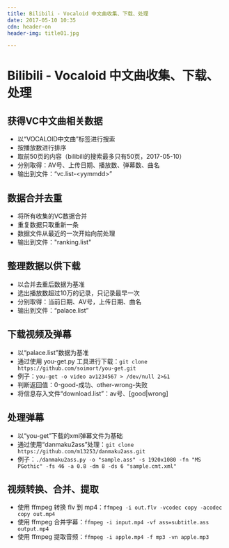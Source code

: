 ```yaml
---
title: Bilibili - Vocaloid 中文曲收集、下载、处理
date: 2017-05-10 10:35
cdn: header-on
header-img: title01.jpg

---
```


# Bilibili - Vocaloid 中文曲收集、下载、处理

## 获得VC中文曲相关数据

- 以“VOCALOID中文曲”标签进行搜索
- 按播放数进行排序
- 取前50页的内容（bilibili的搜索最多只有50页，2017-05-10）
- 分别取得：AV号、上传日期、播放数、弹幕数、曲名
- 输出到文件：“vc.list-\<yymmdd\>”

## 数据合并去重

- 将所有收集的VC数据合并
- 重复数据只取重新一条
- 数据文件从最近的一次开始向前处理
- 输出到文件："ranking.list"

## 整理数据以供下载

- 以合并去重后数据为基准
- 选出播放数超过10万的记录，只记录最早一次
- 分别取得：当前日期、AV号，上传日期、曲名
- 输出到文件：“palace.list”

## 下载视频及弹幕

- 以“palace.list”数据为基准
- 通过使用 you-get.py 工具进行下载：```git clone https://github.com/soimort/you-get.git```
- 例子：```you-get -o video av1234567 > /dev/null 2>&1```
- 判断返回值：0-good-成功、other-wrong-失败
- 将信息存入文件“download.list”：av号、[good|wrong]

## 处理弹幕

- 以“you-get”下载的xml弹幕文件为基础
- 通过使用“danmaku2ass”处理：```git clone https://github.com/m13253/danmaku2ass.git```
- 例子：```./danmaku2ass.py -o "sample.ass" -s 1920x1080 -fn "MS PGothic" -fs 46 -a 0.8 -dm 8 -ds 6 "sample.cmt.xml"```

## 视频转换、合并、提取

- 使用 ffmpeg 转换 flv 到 mp4：```ffmpeg -i out.flv -vcodec copy -acodec copy out.mp4```
- 使用 ffmpeg 合并字幕：```ffmpeg -i input.mp4 -vf ass=subtitle.ass output.mp4```
- 使用 ffmpeg 提取音频：```ffmpeg -i apple.mp4 -f mp3 -vn apple.mp3```


